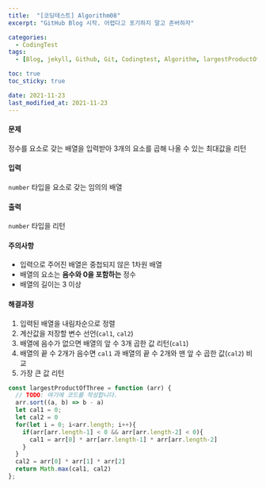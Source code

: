 ```yaml
---
title:  "[코딩테스트] Algorithm08"
excerpt: "GitHub Blog 시작. 어렵다고 포기하지 말고 존버하자"

categories:
  - CodingTest
tags:
  - [Blog, jekyll, Github, Git, Codingtest, Algorithm, largestProductOfThree]

toc: true
toc_sticky: true

date: 2021-11-23
last_modified_at: 2021-11-23
---
```


#### 문제

정수를 요소로 갖는 배열을 입력받아 3개의 요소를 곱해 나올 수 있는 최대값을 리턴

#### 입력

`number` 타입을 요소로 갖는 임의의 배열

#### 출력

`number` 타입을 리턴

#### 주의사항

* 입력으로 주어진 배열은 중첩되지 않은 1차원 배열
* 배열의 요소는 **음수와 0을 포함하는** 정수
* 배열의 길이는 3 이상 

#### 해결과정

1. 입력된 배열을 내림차순으로 정렬
2. 계산값을 저장할 변수 선언(`cal1`, `cal2`)
3. 배열에 음수가 없으면 배열의 앞 수 3개 곱한 값 리턴(`cal1`)
4. 배열의 끝 수 2개가 음수면 `cal1` 과 배열의 끝 수 2개와 맨 앞 수 곱한 값(`cal2`) 비교
5. 가장 큰 값 리턴

```javascript
const largestProductOfThree = function (arr) {
  // TODO: 여기에 코드를 작성합니다.
  arr.sort((a, b) => b - a)
  let cal1 = 0;
  let cal2 = 0
  for(let i = 0; i<arr.length; i++){
    if(arr[arr.length-1] < 0 && arr[arr.length-2] < 0){
      cal1 = arr[0] * arr[arr.length-1] * arr[arr.length-2]
    }  
  }
  cal2 = arr[0] * arr[1] * arr[2]
  return Math.max(cal1, cal2)
};
```

